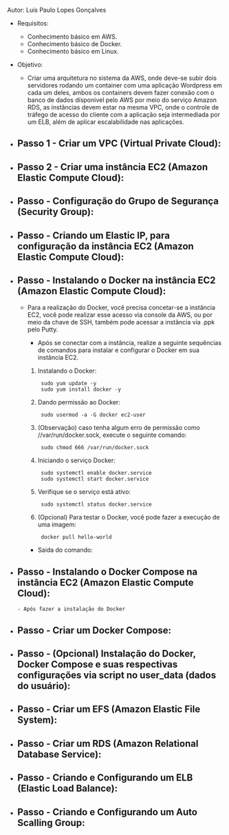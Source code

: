 Autor: Luis Paulo Lopes Gonçalves

* Requisitos:
  - Conhecimento básico em AWS.
  - Conhecimento básico de Docker.
  - Conhecimento básico em Linux.


* Objetivo: 
  - Criar uma arquitetura no sistema da AWS, onde deve-se subir dois servidores rodando um container com uma aplicação Wordpress em cada um deles, ambos os containers devem fazer conexão com o banco de dados dísponivel pelo AWS por meio do serviço Amazon RDS, as instâncias devem estar na mesma VPC, onde o controle de tráfego de acesso do cliente com a aplicação seja intermediada por um ELB, além de aplicar escalabilidade nas aplicações.


* Passo 1 - Criar um VPC (Virtual Private Cloud):
  -
* Passo 2 - Criar uma instância EC2 (Amazon Elastic Compute Cloud):
  -
  
* Passo  - Configuração do Grupo de Segurança (Security Group):
  -

* Passo  - Criando um Elastic IP, para configuração da instância EC2 (Amazon Elastic Compute Cloud):
  - 

* Passo  - Instalando o Docker na instância EC2 (Amazon Elastic Compute Cloud):
  -
    - Para a realização do Docker, você precisa concetar-se a instância EC2, você pode realizar esse acesso via console da AWS, ou por meio da chave de SSH, também pode acessar a instância via .ppk pelo Putty.
        - Após se conectar com a instância, realize a seguinte sequências de comandos para instalar e configurar o Docker em sua instância EC2.
     
      1. Instalando o Docker:

              sudo yum update -y
              sudo yum install docker -y

      2. Dando permissão ao Docker:

              sudo usermod -a -G docker ec2-user
          
      3. (Observação) caso tenha algum erro de permissão como //var/run/docker.sock, execute o seguinte comando:

              sudo chmod 666 /var/run/docker.sock

      4. Iniciando o serviço Docker:

              sudo systemctl enable docker.service
              sudo systemctl start docker.service

      5. Verifique se o serviço está ativo:

              sudo systemctl status docker.service

      6. (Opcional) Para testar o Docker, você pode fazer a execução de uma imagem:

              docker pull hello-world

        - Saída do comando: 
* Passo  - Instalando o Docker Compose na instância EC2 (Amazon Elastic Compute Cloud):
    - 
      - Após fazer a instalação do Docker 
* Passo  - Criar um Docker Compose:
    -

* Passo  - (Opcional) Instalação do Docker, Docker Compose e suas respectivas configurações via script no user_data (dados do usuário):
    - 

* Passo  - Criar um EFS (Amazon Elastic File System):
    - 

* Passo  - Criar um RDS (Amazon Relational Database Service):
    - 

* Passo  - Criando e Configurando um ELB (Elastic Load Balance):
    -

* Passo  - Criando e Configurando um Auto Scalling Group:
    - 
